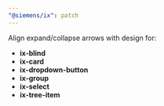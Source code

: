 ```yaml
---
"@siemens/ix": patch
---
```


Align expand/collapse arrows with design for:

- __ix-blind__
- __ix-card__
- __ix-dropdown-button__
- __ix-group__
- __ix-select__
- __ix-tree-item__
